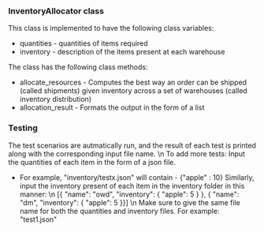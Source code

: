 ### InventoryAllocator class
This class is implemented to have the following class variables:
- quantities - quantities of items required
- inventory - description of the items present at each warehouse

The class has the following class methods:
- allocate_resources - Computes the best way an order can be shipped (called shipments) given inventory across a set of warehouses (called inventory distribution)
- allocation_result - Formats the output in the form of a list

### Testing
The test scenarios are autmatically run, and the result of each test is printed along with the corresponding input file name. \n
To add more tests:
Input the quantities of each item in the form of a json file.
- For example, "inventory/testx.json" will contain - {"apple" : 10}
Similarly, input the inventory present of each item in the inventory folder in this manner: \n
[{ "name": "owd", "inventory": { "apple": 5 } }, { "name": "dm", "inventory": { "apple": 5 }}] \n
Make sure to give the same file name for both the quantities and inventory files. For example: "test1.json"